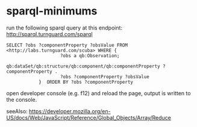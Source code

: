# sparql-minimums

run the following sparql query at this endpoint: http://sparql.turnguard.com/sparql
```
SELECT ?obs ?componentProperty ?obsValue FROM <http://labs.turnguard.com/scuba> WHERE {
                    ?obs a qb:Observation;
                         qb:dataSet/qb:structure/qb:component/qb:componentProperty ?componentProperty .
                    ?obs ?componentProperty ?obsValue
            }  ORDER BY ?obs ?componentProperty
```

open developer console (e.g. f12) and reload the page, output is written to the console.

seeAlso: https://developer.mozilla.org/en-US/docs/Web/JavaScript/Reference/Global_Objects/Array/Reduce

